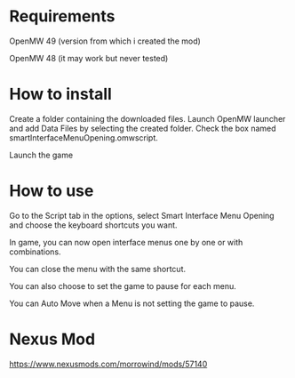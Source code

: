 # Requirements

OpenMW 49 (version from which i created the mod)

OpenMW 48 (it may work but never tested)

# How to install

Create a folder containing the downloaded files.
Launch OpenMW launcher and add Data Files by selecting the created folder.
Check the box named smartInterfaceMenuOpening.omwscript.

Launch the game

# How to use

Go to the Script tab in the options, select Smart Interface Menu Opening and choose the keyboard shortcuts you want.

In game, you can now open interface menus one by one or with combinations.

You can close the menu with the same shortcut.

You can also choose to set the game to pause for each menu.

You can Auto Move when a Menu is not setting the game to pause.

# Nexus Mod

https://www.nexusmods.com/morrowind/mods/57140
